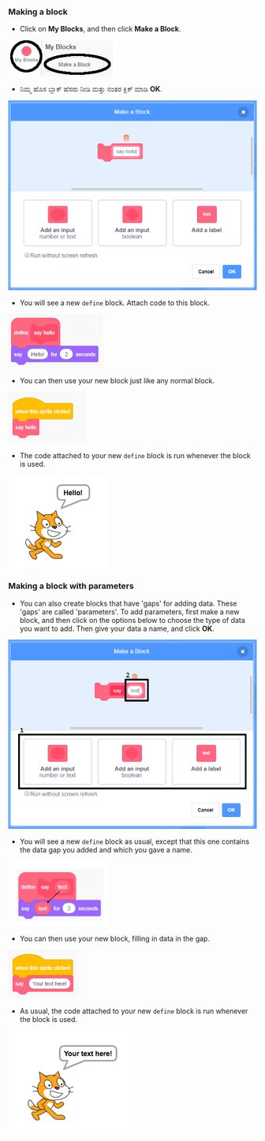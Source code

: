 ### Making a block

+ Click on **My Blocks**, and then click **Make a Block**.

![My Blocks](images/my-blocks-annotated.png)

+ ನಿಮ್ಮ ಹೊಸ ಬ್ಲಾಕ್ ಹೆಸರು ನೀಡಿ ಮತ್ತು ನಂತರ ಕ್ಲಿಕ್ ಮಾಡಿ **OK**.

![Create a new block](images/block-create.png)

+ You will see a new `define` block. Attach code to this block.

![Define a new block](images/block-define.png)

+ You can then use your new block just like any normal block.

![Use a new block](images/block-use.png)

+ The code attached to your new `define` block is run whenever the block is used.

![Test a new block](images/block-test.png)

### Making a block with parameters

+ You can also create blocks that have 'gaps' for adding data. These 'gaps' are called 'parameters'. To add parameters, first make a new block, and then click on the options below to choose the type of data you want to add. Then give your data a name, and click **OK**.

![Create a new block with parameters](images/parameter-create-annotated.png)

+ You will see a new `define` block as usual, except that this one contains the data gap you added and which you gave a name.

![Define a new block with parameters](images/parameter-define-annotated.png)

+ You can then use your new block, filling in data in the gap.

![Use a new block with parameters](images/parameter-use.png)

+ As usual, the code attached to your new `define` block is run whenever the block is used.

![Test a new block with parameters](images/parameter-test.png)